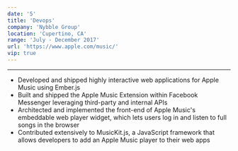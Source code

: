 ```yaml
---
date: '5'
title: 'Devops'
company: 'Nybble Group'
location: 'Cupertino, CA'
range: 'July - December 2017'
url: 'https://www.apple.com/music/'
vip: true
---
```


---

- Developed and shipped highly interactive web applications for Apple Music using Ember.js
- Built and shipped the Apple Music Extension within Facebook Messenger leveraging third-party and internal APIs
- Architected and implemented the front-end of Apple Music's embeddable web player widget, which lets users log in and listen to full songs in the browser
- Contributed extensively to MusicKit.js, a JavaScript framework that allows developers to add an Apple Music player to their web apps
